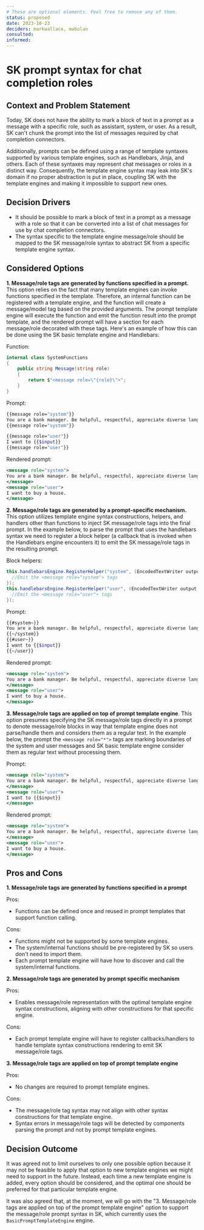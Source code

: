 ```yaml
---
# These are optional elements. Feel free to remove any of them.
status: proposed
date: 2023-10-23
deciders: markwallace, mabolan
consulted:
informed:
---
```

# SK prompt syntax for chat completion roles

## Context and Problem Statement
Today, SK does not have the ability to mark a block of text in a prompt as a message with a specific role, such as assistant, system, or user. As a result, SK can't chunk the prompt into the list of messages required by chat completion connectors.

Additionally, prompts can be defined using a range of template syntaxes supported by various template engines, such as Handlebars, Jinja, and others. Each of these syntaxes may represent chat messages or roles in a distinct way. Consequently, the template engine syntax may leak into SK's domain if no proper abstraction is put in place, coupling SK with the template engines and making it impossible to support new ones.

<!-- This is an optional element. Feel free to remove. -->
## Decision Drivers
* It should be possible to mark a block of text in a prompt as a message with a role so that it can be converted into a list of chat messages for use by chat completion connectors.
* The syntax specific to the template engine message/role should be mapped to the SK message/role syntax to abstract SK from a specific template engine syntax.

## Considered Options
**1. Message/role tags are generated by functions specified in a prompt.** This option relies on the fact that many template engines can invoke functions specified in the template. Therefore, an internal function can be registered with a template engine, and the function will create a message/model tag based on the provided arguments. The prompt template engine will execute the function and emit the function result into the prompt template, and the rendered prompt will have a section for each message/role decorated with these tags. Here's an example of how this can be done using the SK basic template engine and Handlebars:

  Function:
  ```csharp
  internal class SystemFunctions
  {
      public string Message(string role)
      {
          return $"<message role=\"{role}\">";
      }
  }
  ```
  
  Prompt:

  ```bash
  {{message role="system"}}
  You are a bank manager. Be helpful, respectful, appreciate diverse language styles.
  {{message role="system"}}

  {{message role="user"}}
  I want to {{$input}}
  {{message role="user"}}
  ```

  Rendered prompt:

  ```xml
  <message role="system">
  You are a bank manager. Be helpful, respectful, appreciate diverse language styles.
  </message>
  <message role="user">
  I want to buy a house.
  </message>
  ```

**2. Message/role tags are generated by a prompt-specific mechanism.** This option utilizes template engine syntax constructions, helpers, and handlers other than functions to inject SK message/role tags into the final prompt. 
  In the example below, to parse the prompt that uses the handlebars syntax we need to register a block helper (a callback that is invoked when the Handlebars engine encounters it) to emit the SK message/role tags in the resulting prompt.
  
  Block helpers:
  ```csharp
  this.handlebarsEngine.RegisterHelper("system", (EncodedTextWriter output, Context context, Arguments arguments) => {
    //Emit the <message role="system"> tags
  });
  this.handlebarsEngine.RegisterHelper("user", (EncodedTextWriter output, Context context, Arguments arguments) => {
    //Emit the <message role="user"> tags
  });
  ```

  Prompt:
  ```bash
  {{#system~}}
  You are a bank manager. Be helpful, respectful, appreciate diverse language styles.
  {{~/system}}
  {{#user~}}
  I want to {{$input}}
  {{~/user}}
  ```

  Rendered prompt:
  ```xml
  <message role="system">
  You are a bank manager. Be helpful, respectful, appreciate diverse language styles.
  </message>
  <message role="user">
  I want to buy a house.
  </message>
  ```

**3. Message/role tags are applied on top of prompt template engine**. This option presumes specifying the SK message/role tags directly in a prompt to denote message/role blocks in way that template engine does not parse/handle them and considers them as a regular text.
  In the example below, the prompt the `<message role="*">` tags are marking boundaries of the system and user messages and SK basic template engine consider them as regular text without processing them.
  
  Prompt:
  ```xml
  <message role="system">
  You are a bank manager. Be helpful, respectful, appreciate diverse language styles.
  </message>
  <message role="user">
  I want to {{$input}}
  </message>
  ```

  Rendered prompt:
  ```xml
  <message role="system">
  You are a bank manager. Be helpful, respectful, appreciate diverse language styles.
  </message>
  <message role="user">
  I want to buy a house.
  </message>
  ```

## Pros and Cons
**1. Message/role tags are generated by functions specified in a prompt**
  
  Pros:
  * Functions can be defined once and reused in prompt templates that support function calling.

  Cons:
  * Functions might not be supported by some template engines.
  * The system/internal functions should be pre-registered by SK so users don't need to import them.
  * Each prompt template engine will have how to discover and call the system/internal functions.

**2. Message/role tags are generated by prompt specific mechanism**

  Pros:
  * Enables message/role representation with the optimal template engine syntax constructions, aligning with other constructions for that specific engine.
  
  Cons:
  * Each prompt template engine will have to register callbacks/handlers to handle template syntax constructions rendering to emit SK message/role tags.

**3. Message/role tags are applied on top of prompt template engine**

  Pros:
  * No changes are required to prompt template engines.

  Cons:
  * The message/role tag syntax may not align with other syntax constructions for that template engine.
  * Syntax errors in message/role tags will be detected by components parsing the prompt and not by prompt template engines.

## Decision Outcome
It was agreed not to limit ourselves to only one possible option because it may not be feasible to apply that option to new template engines we might need to support in the future. Instead, each time a new template engine is added, every option should be considered, and the optimal one should be preferred for that particular template engine.

It was also agreed that, at the moment, we will go with the "3. Message/role tags are applied on top of the prompt template engine" option to support the message/role prompt syntax in SK, which currently uses the `BasicPromptTemplateEngine` engine.